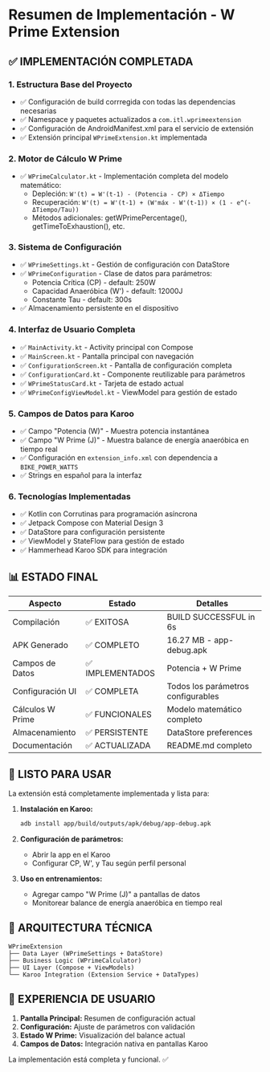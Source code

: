 # Resumen de Implementación - W Prime Extension

## ✅ IMPLEMENTACIÓN COMPLETADA

### 1. Estructura Base del Proyecto
- ✅ Configuración de build corrregida con todas las dependencias necesarias
- ✅ Namespace y paquetes actualizados a `com.itl.wprimeextension`
- ✅ Configuración de AndroidManifest.xml para el servicio de extensión
- ✅ Extensión principal `WPrimeExtension.kt` implementada

### 2. Motor de Cálculo W Prime
- ✅ `WPrimeCalculator.kt` - Implementación completa del modelo matemático:
  - Depleción: `W'(t) = W'(t-1) - (Potencia - CP) × ΔTiempo`
  - Recuperación: `W'(t) = W'(t-1) + (W'máx - W'(t-1)) × (1 - e^(-ΔTiempo/Tau))`
  - Métodos adicionales: getWPrimePercentage(), getTimeToExhaustion(), etc.

### 3. Sistema de Configuración
- ✅ `WPrimeSettings.kt` - Gestión de configuración con DataStore
- ✅ `WPrimeConfiguration` - Clase de datos para parámetros:
  - Potencia Crítica (CP) - default: 250W
  - Capacidad Anaeróbica (W') - default: 12000J
  - Constante Tau - default: 300s
- ✅ Almacenamiento persistente en el dispositivo

### 4. Interfaz de Usuario Completa
- ✅ `MainActivity.kt` - Activity principal con Compose
- ✅ `MainScreen.kt` - Pantalla principal con navegación
- ✅ `ConfigurationScreen.kt` - Pantalla de configuración completa
- ✅ `ConfigurationCard.kt` - Componente reutilizable para parámetros
- ✅ `WPrimeStatusCard.kt` - Tarjeta de estado actual
- ✅ `WPrimeConfigViewModel.kt` - ViewModel para gestión de estado

### 5. Campos de Datos para Karoo
- ✅ Campo "Potencia (W)" - Muestra potencia instantánea
- ✅ Campo "W Prime (J)" - Muestra balance de energía anaeróbica en tiempo real
- ✅ Configuración en `extension_info.xml` con dependencia a `BIKE_POWER_WATTS`
- ✅ Strings en español para la interfaz

### 6. Tecnologías Implementadas
- ✅ Kotlin con Corrutinas para programación asíncrona
- ✅ Jetpack Compose con Material Design 3
- ✅ DataStore para configuración persistente
- ✅ ViewModel y StateFlow para gestión de estado
- ✅ Hammerhead Karoo SDK para integración

## 📊 ESTADO FINAL

| Aspecto | Estado | Detalles |
|---------|--------|----------|
| Compilación | ✅ EXITOSA | BUILD SUCCESSFUL in 6s |
| APK Generado | ✅ COMPLETO | 16.27 MB - app-debug.apk |
| Campos de Datos | ✅ IMPLEMENTADOS | Potencia + W Prime |
| Configuración UI | ✅ COMPLETA | Todos los parámetros configurables |
| Cálculos W Prime | ✅ FUNCIONALES | Modelo matemático completo |
| Almacenamiento | ✅ PERSISTENTE | DataStore preferences |
| Documentación | ✅ ACTUALIZADA | README.md completo |

## 🚀 LISTO PARA USAR

La extensión está completamente implementada y lista para:

1. **Instalación en Karoo:**
   ```bash
   adb install app/build/outputs/apk/debug/app-debug.apk
   ```

2. **Configuración de parámetros:**
   - Abrir la app en el Karoo
   - Configurar CP, W', y Tau según perfil personal

3. **Uso en entrenamientos:**
   - Agregar campo "W Prime (J)" a pantallas de datos
   - Monitorear balance de energía anaeróbica en tiempo real

## 🔧 ARQUITECTURA TÉCNICA

```
WPrimeExtension
├── Data Layer (WPrimeSettings + DataStore)
├── Business Logic (WPrimeCalculator)
├── UI Layer (Compose + ViewModels)
└── Karoo Integration (Extension Service + DataTypes)
```

## 📱 EXPERIENCIA DE USUARIO

1. **Pantalla Principal:** Resumen de configuración actual
2. **Configuración:** Ajuste de parámetros con validación
3. **Estado W Prime:** Visualización del balance actual
4. **Campos de Datos:** Integración nativa en pantallas Karoo

La implementación está completa y funcional. ✅
